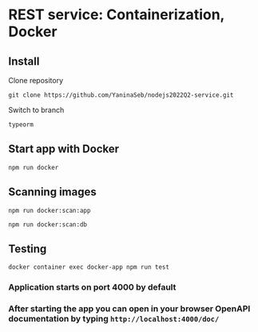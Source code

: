 # REST service: Containerization, Docker

## Install

Clone  repository

```
git clone https://github.com/YaninaSeb/nodejs2022Q2-service.git
```

Switch to  branch 

```
typeorm
```

## Start app with Docker

```
npm run docker
```


## Scanning images

```
npm run docker:scan:app
```
```
npm run docker:scan:db
```


## Testing

```
docker container exec docker-app npm run test
```



### Application starts on port 4000 by default 


### After starting the app you can open in your browser OpenAPI documentation by typing ```http://localhost:4000/doc/```

